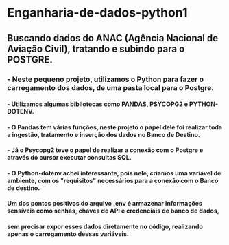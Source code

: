 # Enganharia-de-dados-python1

## Buscando dados do ANAC (Agência Nacional de Aviação Civil), tratando e subindo para o POSTGRE.

### - Neste pequeno projeto, utilizamos o Python para fazer o carregamento dos dados, de uma pasta local para o Postgre.
  
#### - Utilizamos algumas bibliotecas como PANDAS, PSYCOPG2 e PYTHON-DOTENV.

#### - O Pandas tem várias funções, neste projeto o papel dele foi realizar toda a ingestão, tratamento e inserção dos dados no Banco de Destino.

#### - Já o Psycopg2 teve o papel de realizar a conexão com o Postgre e através do cursor executar consultas SQL.

#### - O Python-dotenv achei interessante, pois nele, criamos uma variável de ambiente, com os "requisitos" necessários para a conexão com o Banco de destino.
#### Um dos pontos positivos do arquivo .env é armazenar informações sensíveis como senhas, chaves de API e credenciais de banco de dados,
#### sem precisar expor esses dados diretamente no código, realizando apenas o carregamento dessas variáveis.


